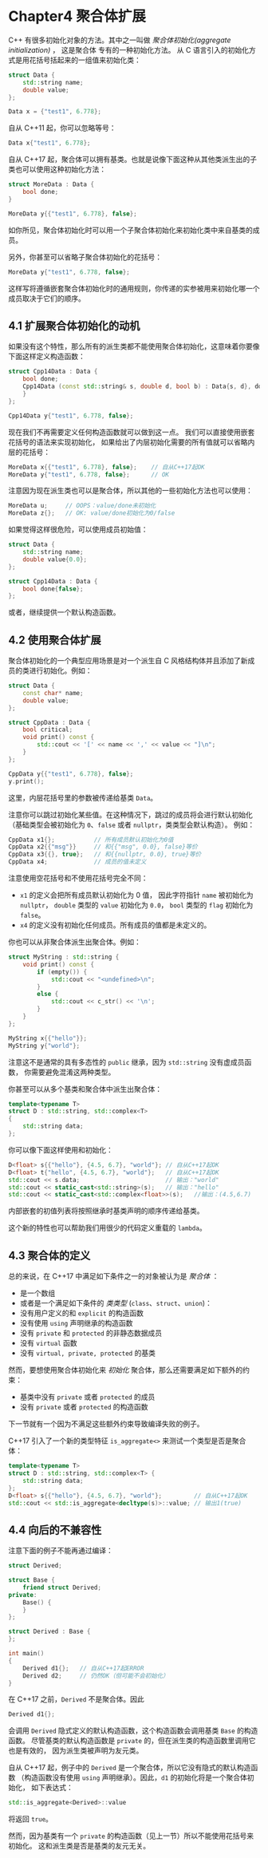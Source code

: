 # Chapter4 聚合体扩展

C++ 有很多初始化对象的方法。其中之一叫做 *聚合体初始化(aggregate initialization)* ， 这是聚合体 专有的一种初始化方法。 从 C 语言引入的初始化方式是用花括号括起来的一组值来初始化类：

```cpp
struct Data {
    std::string name;
    double value;
};

Data x = {"test1", 6.778};
```

自从 C++11 起，你可以忽略等号：

```cpp
Data x{"test1", 6.778};
```

自从 C++17 起，聚合体可以拥有基类。也就是说像下面这种从其他类派生出的子类也可以使用这种初始化方法：

```cpp
struct MoreData : Data {
    bool done;
}

MoreData y{{"test1", 6.778}, false};
```

如你所见，聚合体初始化时可以用一个子聚合体初始化来初始化类中来自基类的成员。

另外，你甚至可以省略子聚合体初始化的花括号：

```cpp
MoreData y{"test1", 6.778, false};
```

这样写将遵循嵌套聚合体初始化时的通用规则，你传递的实参被用来初始化哪一个成员取决于它们的顺序。

## 4.1 扩展聚合体初始化的动机

如果没有这个特性，那么所有的派生类都不能使用聚合体初始化，这意味着你要像下面这样定义构造函数：

```cpp
struct Cpp14Data : Data {
    bool done;
    Cpp14Data (const std::string& s, double d, bool b) : Data{s, d}, done{b} {
    }
};

Cpp14Data y{"test1", 6.778, false};
```

现在我们不再需要定义任何构造函数就可以做到这一点。 我们可以直接使用嵌套花括号的语法来实现初始化， 如果给出了内层初始化需要的所有值就可以省略内层的花括号：

```cpp
MoreData x{{"test1", 6.778}, false};    // 自从C++17起OK
MoreData y{"test1", 6.778, false};      // OK
```

注意因为现在派生类也可以是聚合体，所以其他的一些初始化方法也可以使用：

```cpp
MoreData u;     // OOPS：value/done未初始化
MoreData z{};   // OK: value/done初始化为0/false
```

如果觉得这样很危险，可以使用成员初始值：

```cpp
struct Data {
    std::string name;
    double value{0.0};
};

struct Cpp14Data : Data {
    bool done{false};
};
```

或者，继续提供一个默认构造函数。

## 4.2 使用聚合体扩展

聚合体初始化的一个典型应用场景是对一个派生自 C 风格结构体并且添加了新成员的类进行初始化。例如：

```cpp
struct Data {
    const char* name;
    double value;
};

struct CppData : Data {
    bool critical;
    void print() const {
        std::cout << '[' << name << ',' << value << "]\n";
    }
};

CppData y{{"test1", 6.778}, false};
y.print();
```

这里，内层花括号里的参数被传递给基类 `Data`。

注意你可以跳过初始化某些值。在这种情况下，跳过的成员将会进行默认初始化 （基础类型会被初始化为 `0`、`false` 或者 `nullptr`，类类型会默认构造）。 例如：

```cpp
CppData x1{};           // 所有成员默认初始化为0值
CppData x2{{"msg"}}     // 和{{"msg", 0.0}, false}等价
CppData x3{{}, true};   // 和{{nullptr, 0.0}, true}等价
CppData x4;             // 成员的值未定义
```

注意使用空花括号和不使用花括号完全不同：

- `x1` 的定义会把所有成员默认初始化为 0 值， 因此字符指针 `name` 被初始化为 `nullptr`， `double` 类型的 `value` 初始化为 `0.0`， `bool` 类型的 `flag` 初始化为 `false`。
- `x4` 的定义没有初始化任何成员。所有成员的值都是未定义的。

你也可以从非聚合体派生出聚合体。例如：

```cpp
struct MyString : std::string {
    void print() const {
        if (empty()) {
            std::cout << "<undefined>\n";
        }
        else {
            std::cout << c_str() << '\n';
        }
    }
};

MyString x{{"hello"}};
MyString y{"world"};
```

注意这不是通常的具有多态性的 `public` 继承，因为 `std::string` 没有虚成员函数， 你需要避免混淆这两种类型。

你甚至可以从多个基类和聚合体中派生出聚合体：

```cpp
template<typename T>
struct D : std::string, std::complex<T>
{
    std::string data;
};
```

你可以像下面这样使用和初始化：

```cpp
D<float> s{{"hello"}, {4.5, 6.7}, "world"}; // 自从C++17起OK
D<float> t{"hello", {4.5, 6.7}, "world"};   // 自从C++17起OK
std::cout << s.data;                        // 输出："world"
std::cout << static_cast<std::string>(s);   // 输出："hello"
std::cout << static_cast<std::complex<float>>(s);   //输出：(4.5,6.7)
```

内部嵌套的初值列表将按照继承时基类声明的顺序传递给基类。

这个新的特性也可以帮助我们用很少的代码定义重载的 `lambda`。

## 4.3 聚合体的定义

总的来说，在 C++17 中满足如下条件之一的对象被认为是 *聚合体* ：

- 是一个数组
- 或者是一个满足如下条件的 *类类型* (`class`、`struct`、`union`)：
- 没有用户定义的和 `explicit` 的构造函数
- 没有使用 `using` 声明继承的构造函数
- 没有 `private` 和 `protected` 的非静态数据成员
- 没有 `virtual` 函数
- 没有 `virtual, private, protected` 的基类

然而，要想使用聚合体初始化来 *初始化* 聚合体，那么还需要满足如下额外的约束：

- 基类中没有 `private` 或者 `protected` 的成员
- 没有 `private` 或者 `protected` 的构造函数

下一节就有一个因为不满足这些额外约束导致编译失败的例子。

C++17 引入了一个新的类型特征 `is_aggregate<>` 来测试一个类型是否是聚合体：

```cpp
template<typename T>
struct D : std::string, std::complex<T> {
    std::string data;
};
D<float> s{{"hello"}, {4.5, 6.7}, "world"};         // 自从C++17起OK
std::cout << std::is_aggregate<decltype(s)>::value; // 输出1(true)
```

## 4.4 向后的不兼容性

注意下面的例子不能再通过编译：

```cpp
struct Derived;

struct Base {
    friend struct Derived;
private:
    Base() {
    }
};

struct Derived : Base {
};

int main()
{
    Derived d1{};   // 自从C++17起ERROR
    Derived d2;     // 仍然OK（但可能不会初始化）
}
```

在 C++17 之前，`Derived` 不是聚合体。因此

```cpp
Derived d1{};
```

会调用 `Derived` 隐式定义的默认构造函数，这个构造函数会调用基类 `Base` 的构造函数。 尽管基类的默认构造函数是 `private` 的，但在派生类的构造函数里调用它也是有效的， 因为派生类被声明为友元类。

自从 C++17 起，例子中的 `Derived` 是一个聚合体，所以它没有隐式的默认构造函数 （构造函数没有使用 `using` 声明继承）。因此，`d1` 的初始化将是一个聚合体初始化， 如下表达式：

```cpp
std::is_aggregate<Derived>::value
```

将返回 `true`。

然而，因为基类有一个 `private` 的构造函数（见上一节）所以不能使用花括号来初始化。 这和派生类是否是基类的友元无关。
